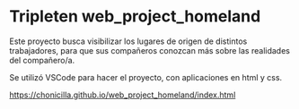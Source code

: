 # Tripleten web_project_homeland
Este proyecto busca visibilizar los lugares de origen de distintos trabajadores, para que sus compañeros conozcan más sobre las realidades del compañero/a.

Se utilizó VSCode para hacer el proyecto, con aplicaciones en html y css.

https://chonicilla.github.io/web_project_homeland/index.html
